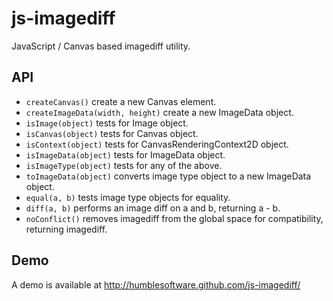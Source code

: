 js-imagediff
============

JavaScript / Canvas based imagediff utility.

API
---

* `createCanvas()` create a new Canvas element.
* `createImageData(width, height)` create a new ImageData object.
* `isImage(object)` tests for Image object.
* `isCanvas(object)` tests for Canvas object.
* `isContext(object)` tests for CanvasRenderingContext2D object.
* `isImageData(object)` tests for ImageData object.
* `isImageType(object)` tests for any of the above.
* `toImageData(object)` converts image type object to a new ImageData object.
* `equal(a, b)` tests image type objects for equality.
* `diff(a, b)` performs an image diff on a and b, returning a - b.
* `noConflict()` removes imagediff from the global space for compatibility, returning imagediff.

Demo
----

A demo is available at http://humblesoftware.github.com/js-imagediff/
